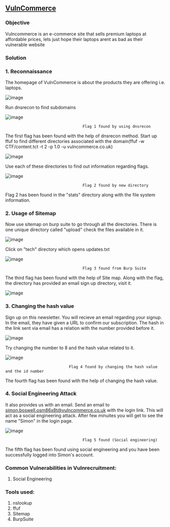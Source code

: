 ## **[VulnCommerce](https://app.hackinghub.io/vuln-commerce)**

### **Objective**
Vulncommerce is an e-commerce site that sells premium laptops at affordable prices, lets just hope their laptops arent as bad as their vulnerable website

### **Solution**

### **1. Reconnaissance**

The homepage of VulnCommerce is about the products they are offering i.e. laptops.

![image](https://github.com/ocoretech/CTF-workbook/assets/67775716/a2577ba2-0d39-4c12-bae7-f40436b4df29)


Run dnsrecon to find subdomains


![image](https://github.com/ocoretech/CTF-workbook/assets/67775716/220d2984-6914-4ed9-bf7f-021d1499ce17)


                                      Flag 1 found by using dnsrecon


The first flag has been found with the help of dnsrecon method. Start up ffuf to find different directories associated with the domain(ffuf -w CTF/content.tct -t 2 -p 1.0 -u vulncommerce.co.uk)

![image](https://github.com/ocoretech/CTF-workbook/assets/67775716/121c36e9-6353-4222-b04e-06dac3c12952)

Use each of these directories to find out information regarding flags.

![image](https://github.com/ocoretech/CTF-workbook/assets/67775716/71dbf782-493f-4b42-bac6-42c0a1515b0f)

                                      
                                      Flag 2 found by new directory


Flag 2 has been found in the "stats" directory along with the file system information. 


### **2. Usage of Sitemap**


Now use sitemap on burp suite to go through all the directories. There is one unique directory called "upload" check the files available in it.

![image](https://github.com/ocoretech/CTF-workbook/assets/67775716/a88e71fe-9b82-4ab8-8876-8a5b88f1e0d0)


Click on "tech" directory which opens updates.txt

![image](https://github.com/ocoretech/CTF-workbook/assets/67775716/60cabaa2-6f5b-43eb-80fa-1c864ff1b999)


                                      Flag 3 found from Burp Suite


The third flag has been found with the help of Site map. Along with the flag, the directory has provided an email sign up directory, visit it.

![image](https://github.com/ocoretech/CTF-workbook/assets/67775716/23dd4199-a944-4583-a84a-3f1b03466e57)


### **3. Changing the hash value**


Sign up on this newsletter. You will recieve an email regarding your signup. In the email, they have given a URL to confirm our subscription. The hash in the link sent via email has a relation with the number provided before it.

![image](https://github.com/ocoretech/CTF-workbook/assets/67775716/26aaa000-6908-4707-9341-f7e5b425bacb)


Try changing the number to 8 and the hash value related to it.

![image](https://github.com/ocoretech/CTF-workbook/assets/67775716/8897cc13-f940-4e9a-9f3f-e9a4fac18d49)

                               
                                Flag 4 found by changing the hash value and the id number


The fourth flag has been found with the help of changing the hash value. 

### **4. Social Engineering Attack**


It also provides us with an email. Send an email to simon.boswell.osm86x8t@vulncommerce.co.uk with the login link. 
This will act as a social engineering attack. After few minuites you will get to see the name "Simon" in the login page.

![image](https://github.com/ocoretech/CTF-workbook/assets/67775716/0ed8236a-4a65-48fb-94b9-8ff8b106c635)


                                      Flag 5 found (Social engineering)


The fifth flag has been found using social engineering and you have been successfully logged into Simon's account.



### **Common Vulnerabilities in Vulnrecruitment:**
1. Social Engineering


### **Tools used:**
1. nslookup
2. ffuf
3. Sitemap
4. BurpSuite




